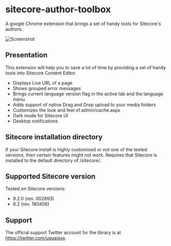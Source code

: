 # sitecore-author-toolbox
A google Chrome extension that brings a set of handy tools for Sitecore's authors.

![Screenshot](https://raw.githubusercontent.com/ugo-quaisse/sitecore-author-toolbox/master/images/screenshots/screen%205.jpg?token=AM4RDFO4LHDI4SA42IXANOC6A23CY)

## Presentation

This extension will help you to save a lot of time by providing a set of handy tools into Sitecore Content Editor.

* Displays Live URL of a page
* Shows grouped error messages
* Brings current language version flag in the active tab and the language menu
* Adds support of native Drag and Drop upload to your media folders
* Customizes the look and feel of admin/cache.aspx
* Dark mode for Sitecore UI
* Desktop notifications

## Sitecore installation directory

If your Sitecore install is highly customised or not one of the tested versions, then certain features might not work.
Requires that Sitecore is installed to the default directory of /sitecore/.


## Supported Sitecore version

Tested on Sitecore versions:
* 9.2.0 (rev. 002893)
* 8.2 (rev. 180406)

## Support

The official support Twitter account for the library is at <https://twitter.com/uquaisse>.


